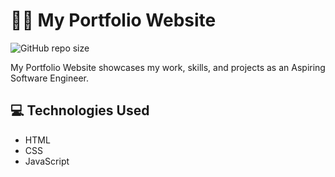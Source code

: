 # :man_technologist: My Portfolio Website

![GitHub repo size](https://img.shields.io/github/repo-size/JanWilliamHaug/NewPortfolioWebsite?style=flat-square)

My Portfolio Website showcases my work, skills, and projects as an Aspiring Software Engineer.


## :computer: Technologies Used

- HTML
- CSS
- JavaScript

